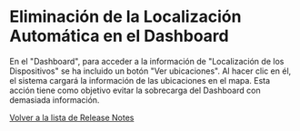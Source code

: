 # Eliminación de la Localización Automática en el Dashboard

En el "Dashboard", para acceder a la información de "Localización de los Dispositivos" se ha incluido un botón "Ver ubicaciones". Al hacer clic en él, el sistema cargará la información de las ubicaciones en el mapa. Esta acción tiene como objetivo evitar la sobrecarga del Dashboard con demasiada información.

[Volver a la lista de Release Notes](./)
